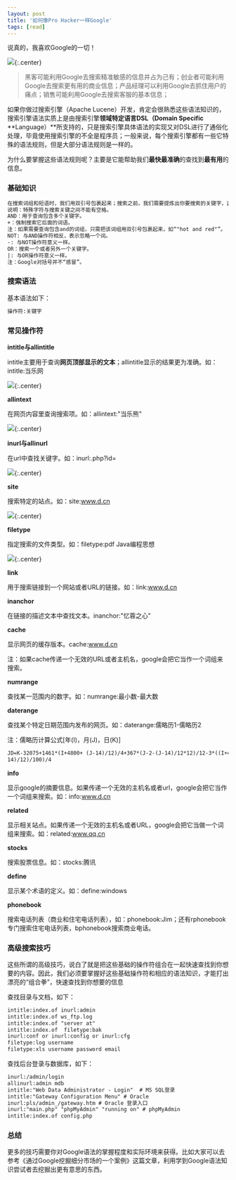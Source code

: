 ```yaml
---
layout: post
title: '如何像Pro Hacker一样Google'
tags: [read]
---
```


说真的，我喜欢Google的一切！

![](http://image.augustrush8.com/images/google1.png){:.center}

> 黑客可能利用Google去搜索精准敏感的信息并占为己有；创业者可能利用Google去搜索更有用的商业信息；产品经理可以利用Google去抓住用户的痛点；销售可能利用Google去搜索客服的基本信息；

如果你做过搜索引擎（Apache Lucene）开发，肯定会很熟悉这些语法知识的，搜索引擎语法实质上是由搜索引擎**领域特定语言DSL（Domain Specific** **Language）**所支持的，只是搜索引擎具体语法的实现又对DSL进行了通俗化处理，毕竟使用搜索引擎的不全是程序员；一般来说，每个搜索引擎都有一些它特殊的语法规则，但是大部分语法规则是一样的。

为什么要掌握这些语法规则呢？主要是它能帮助我们**最快最准确**的查找到**最有用**的信息。

### 基础知识

```xml
在搜索词组和短语时，我们用双引号包裹起来；搜索之前，我们需要提炼出你要搜索的关键字，这样便于搜索引擎能够提供更加准确的信息。
说明：特殊字符与搜索关键之间不能有空格。
AND：用于查询包含多个关键字。
+：强制搜索它后面的词语。
注：如果需要查询包含and的词组，只需把该词组用双引号包裹起来，如“"hot and red"”。
NOT: 与AND操作符相反，表示忽略一个词。
-: 与NOT操作符意义一样。
OR：搜索一个或者另外一个关键字。
|: 与OR操作符意义一样。
注：Google对括号并不“感冒”。
```

### 搜索语法

基本语法如下：

```xml
操作符:关键字
```

### 常见操作符

**intitle与allintitle**

intitle主要用于查询**网页顶部显示的文本**；allintitle显示的结果更为准确。如：intitle:当乐网

![](http://image.augustrush8.com/images/google2.png){:.center}

**allintext**

在网页内容里查询搜索项。如：allintext:"当乐熊"

![](http://image.augustrush8.com/images/google3.png){:.center}

**inurl与allinurl**

在url中查找关键字。如：inurl:.php?id=

![](http://image.augustrush8.com/images/google4.png){:.center}

**site**

搜索特定的站点。如：site:www.d.cn

![](http://image.augustrush8.com/images/google5.png){:.center}

**filetype**

指定搜索的文件类型。如：filetype:pdf Java编程思想

![](http://image.augustrush8.com/images/google6.png){:.center}

**link**

用于搜索链接到一个网站或者URL的链接。如：link:www.d.cn

**inanchor**

在链接的描述文本中查找文本。inanchor:"忆蓉之心"

**cache**

显示网页的缓存版本。cache:www.d.cn

注：如果cache传递一个无效的URL或者主机名，google会把它当作一个词组来搜索。

**numrange**

查找某一范围内的数字。如：numrange:最小数-最大数

**daterange**

查找某个特定日期范围内发布的网页。如：daterange:儒略历1-儒略历2

注：儒略历计算公式[年(I)，月(J)，日(K)]

```xml
JD=K-32075+1461*(I+4800+ (J-14)/12)/4+367*(J-2-(J-14)/12*12)/12-3*((I+4900+(J-
14)/12)/100)/4
```

**info**

显示google的摘要信息。如果传递一个无效的主机名或者url，google会把它当作一个词组来搜索。如：info:www.d.cn

**related**

显示相关站点。如果传递一个无效的主机名或者URL，google会把它当做一个词组来搜索。如：related:www.qq.cn

**stocks**

搜索股票信息。如：stocks:腾讯

**define**

显示某个术语的定义。如：define:windows

**phonebook**

搜索电话列表（商业和住宅电话列表），如：phonebook:Jim；还有rphonebook专门搜索住宅电话列表，bphonebook搜索商业电话。

### 高级搜索技巧

这些所谓的高级技巧，说白了就是把这些基础的操作符组合在一起快速查找到你想要的内容。因此，我们必须要掌握好这些基础操作符和相应的语法知识，才能打出漂亮的“组合拳”，快速查找到你想要的信息

查找目录与文档，如下：

```xml
intitle:index.of inurl:admin
intitle:index.of ws_ftp.log
intitle:index.of "server at"
intitle:index.of  filetype:bak
inurl:conf or inurl:config or inurl:cfg
filetype:log username
filetype:xls username password email
```

查找后台登录与数据库，如下：

```xml
inurl:/admin/login
allinurl:admin mdb
intitle:"Web Data Administrator - Login"  # MS SQL登录
intitle:"Gateway Configuration Menu" # Oracle
inurl:pls/admin_/gateway.htm # Oracle 登录入口
inurl:"main.php" "phpMyAdmin" "running on" # phpMyAdmin
intitle:index.of config.php
```

### 总结

更多的技巧需要你对Google语法的掌握程度和实际环境来获得。比如大家可以去参考《通过Google挖掘细分市场的一个案例》这篇文章，利用学到Google语法知识尝试者去挖掘出更有意思的东西。